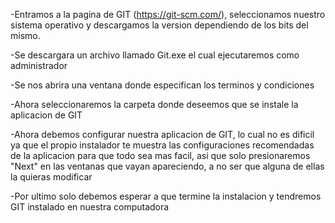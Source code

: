 -Entramos a la pagina de GIT (https://git-scm.com/), seleccionamos nuestro sistema operativo y descargamos la version dependiendo de los bits del mismo.


-Se descargara un archivo llamado Git.exe el cual ejecutaremos como administrador


-Se nos abrira una ventana donde especifican los terminos y condiciones


-Ahora seleccionaremos la carpeta donde deseemos que se instale la aplicacion de GIT 


-Ahora debemos configurar nuestra aplicacion de GIT, lo cual no es dificil ya que el propio instalador te muestra las configuraciones recomendadas de la aplicacion para que todo sea mas facil, asi que solo presionaremos "Next" en las ventanas que vayan apareciendo, a no ser que alguna de ellas la quieras modificar


-Por ultimo solo debemos esperar a que termine la instalacion y tendremos GIT instalado en nuestra computadora

